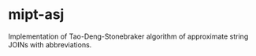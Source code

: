 # mipt-asj
Implementation of Tao-Deng-Stonebraker algorithm of approximate string JOINs with abbreviations.
